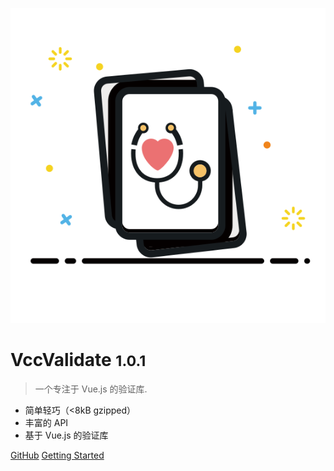 ![logo](_media/icon.svg)

# VccValidate <small>1.0.1</small>

> 一个专注于 Vue.js 的验证库.

- 简单轻巧（<8kB gzipped）
- 丰富的 API
- 基于 Vue.js 的验证库

[GitHub](https://github.com/dev-zl/VccValidate)
[Getting Started](#简介)
